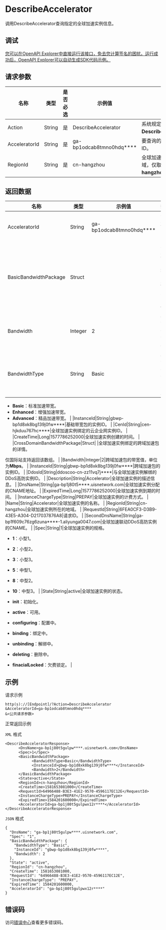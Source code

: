 # DescribeAccelerator

调用DescribeAccelerator查询指定的全球加速实例信息。

## 调试

[您可以在OpenAPI Explorer中直接运行该接口，免去您计算签名的困扰。运行成功后，OpenAPI Explorer可以自动生成SDK代码示例。](https://api.aliyun.com/#product=Ga&api=DescribeAccelerator&type=RPC&version=2019-11-20)

## 请求参数

|名称|类型|是否必选|示例值|描述|
|--|--|----|---|--|
|Action|String|是|DescribeAccelerator|系统规定参数。取值：**DescribeAccelerator**。 |
|AcceleratorId|String|是|ga-bp1odcab8tmno0hdq\*\*\*\*|要查询的全球加速实例ID。 |
|RegionId|String|是|cn-hangzhou|全球加速实例所属的地域，仅取值：**cn-hangzhou**。 |

## 返回数据

|名称|类型|示例值|描述|
|--|--|---|--|
|AcceleratorId|String|ga-bp1odcab8tmno0hdq\*\*\*\*|全球加速实例ID。 |
|BasicBandwidthPackage|Struct| |全球加速实例绑定的基础带宽包的详情。 |
|Bandwidth|Integer|2|基础带宽包的带宽值。 |
|BandwidthType|String|Basic|基础带宽包的带宽类型。

 -   **Basic**：标准加速带宽。
-   **Enhanced**：增强加速带宽。
-   **Advanced**：精品加速带宽。 |
|InstanceId|String|gbwp-bp1d8xk8bg139j0fw\*\*\*\*|基础带宽包的实例ID。 |
|CenId|String|cen-hjkduu767hc\*\*\*\*|全球加速实例绑定的云企业网实例ID。 |
|CreateTime|Long|1577786252000|全球加速实例创建的时间。 |
|CrossDomainBandwidthPackage|Struct| |全球加速实例绑定的跨域加速包的详情。

 仅国际站支持返回该数组。 |
|Bandwidth|Integer|2|跨域加速包的带宽值，单位为**Mbps**。 |
|InstanceId|String|gbwp-bp1d8xk8bg139j0fw\*\*\*\*|跨域加速包的实例ID。 |
|DdosId|String|ddoscoo-cn-zz11vq7j\*\*\*\*|与全球加速实例解绑的DDoS高防实例ID。 |
|Description|String|Accelerator|全球加速实例的描述信息。 |
|DnsName|String|ga-bp1j80t5\*\*\*\*.uisnetwork.com|全球加速实例分配的CNAME地址。 |
|ExpiredTime|Long|1577786252000|全球加速实例到期的时间。 |
|InstanceChargeType|String|PREPAY|全球加速实例的计费方式。 |
|Name|String|Accelerator|全球加速实例的名称。 |
|RegionId|String|cn-hangzhou|全球加速实例所在的地域。 |
|RequestId|String|6FEA0CF3-D3B9-43E5-A304-D217037876A8|请求ID。 |
|SecondDnsName|String|ga-bp1f609c76zg6zuna\*\*\*\*-1.aliyunga0047.com|全球加速联动DDoS高防实例的CNAME。 |
|Spec|String|1|全球加速实例的规格。

 -   **1**：小型1。
-   **2**：小型2。
-   **3**：小型3。
-   **5**：中型1。
-   **8**：中型2。
-   **10**：中型3。 |
|State|String|active|全球加速实例的状态。

 -   **init**：初始化。
-   **active**：可用。
-   **configuring**：配置中。
-   **binding**：绑定中。
-   **unbinding**：解绑中。
-   **deleting**：删除中。
-   **finacialLocked**：欠费锁定。 |

## 示例

请求示例

```
http(s)://[Endpoint]/?Action=DescribeAccelerator
&AcceleratorId=ga-bp1odcab8tmno0hdq****
&<公共请求参数>
```

正常返回示例

`XML` 格式

```
<DescribeAcceleratorResponse>     
      <DnsName>ga-bp1j80t5gulpw****.uisnetwork.com</DnsName>
      <Spec>1</Spec>
      <BasicBandwidthPackage>
            <BandwidthType>Basic</BandwidthType>
            <InstanceId>gbwp-bp1d8xk8bg139j0fw****</InstanceId>
            <Bandwidth>2</Bandwidth>
      </BasicBandwidthPackage>
      <State>active</State>
      <RegionId>cn-hangzhou</RegionId>
      <CreateTime>1581653081000</CreateTime>
      <RequestId>64966488-B3E3-41E2-9570-4596117EC12E</RequestId>
      <InstanceChargeType>PREPAY</InstanceChargeType>
      <ExpiredTime>1584201600000</ExpiredTime>
      <AcceleratorId>ga-bp1j80t5gulpwx12r****</AcceleratorId>
</DescribeAcceleratorResponse>
```

`JSON` 格式

```
{
  "DnsName": "ga-bp1j80t5gulpw****.uisnetwork.com",
  "Spec": "1",
  "BasicBandwidthPackage": {
    "BandwidthType": "Basic",
    "InstanceId": "gbwp-bp1d8xk8bg139j0fw****",
    "Bandwidth": 2
  },
  "State": "active",
  "RegionId": "cn-hangzhou",
  "CreateTime": 1581653081000,
  "RequestId": "64966488-B3E3-41E2-9570-4596117EC12E",
  "InstanceChargeType": "PREPAY",
  "ExpiredTime": 1584201600000,
  "AcceleratorId": "ga-bp1j80t5gulpwx12r****"
}
```

## 错误码

访问[错误中心](https://error-center.aliyun.com/status/product/Ga)查看更多错误码。

